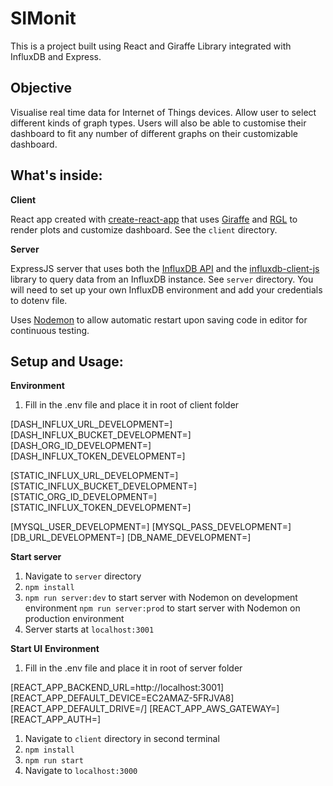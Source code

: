 # SIMonit

This is a project built using React and Giraffe Library integrated with InfluxDB and Express.

## Objective
Visualise real time data for Internet of Things devices. Allow user to select different kinds of graph types. Users will also be able to 
customise their dashboard to fit any number of different graphs on their customizable dashboard.

## What's inside:

**Client**

React app created with [create-react-app](https://github.com/facebook/create-react-app) that uses [Giraffe](https://github.com/influxdata/giraffe) and [RGL](https://github.com/react-grid-layout/react-grid-layout) to render plots and customize dashboard. See the `client` directory.

**Server**

ExpressJS server that uses both the [InfluxDB API](https://docs.influxdata.com/influxdb/v2.0/reference/api/) and the [influxdb-client-js](https://github.com/influxdata/influxdb-client-js) library to query data from an InfluxDB instance. See `server` directory. You will need to set up your own InfluxDB environment and add your credentials to dotenv file.

Uses [Nodemon](https://nodemon.io/) to allow automatic restart upon saving code in editor for continuous testing.

## Setup and Usage:
**Environment**
1. Fill in the .env file and place it in root of client folder

[DASH_INFLUX_URL_DEVELOPMENT=]
[DASH_INFLUX_BUCKET_DEVELOPMENT=]
[DASH_ORG_ID_DEVELOPMENT=]
[DASH_INFLUX_TOKEN_DEVELOPMENT=]

[STATIC_INFLUX_URL_DEVELOPMENT=]
[STATIC_INFLUX_BUCKET_DEVELOPMENT=]
[STATIC_ORG_ID_DEVELOPMENT=]
[STATIC_INFLUX_TOKEN_DEVELOPMENT=]

[MYSQL_USER_DEVELOPMENT=]
[MYSQL_PASS_DEVELOPMENT=]
[DB_URL_DEVELOPMENT=]
[DB_NAME_DEVELOPMENT=]

**Start server**
1. Navigate to `server` directory
2. `npm install`
3. `npm run server:dev` to start server with Nodemon on development environment `npm run server:prod` to start server with Nodemon on production environment
4. Server starts at `localhost:3001`

**Start UI**
**Environment**
1. Fill in the .env file and place it in root of server folder

[REACT_APP_BACKEND_URL=http://localhost:3001]
[REACT_APP_DEFAULT_DEVICE=EC2AMAZ-5FRJVA8]
[REACT_APP_DEFAULT_DRIVE=/]
[REACT_APP_AWS_GATEWAY=]
[REACT_APP_AUTH=]

1. Navigate to `client` directory in second terminal
2. `npm install`
3. `npm run start`
4. Navigate to `localhost:3000`
